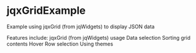 # jqxGridExample
Example using jqxGrid (from jqWidgets) to display JSON data

Features include:
jqxGrid (from jqWidgets) usage
Data selection
Sorting grid contents
Hover
Row selection
Using themes

